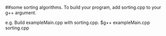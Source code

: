 ##some sorting algorithms.
To build your program, add sorting.cpp to your g++ argument.

e.g.
Build exampleMain.cpp with sorting.cpp.
$g++ exampleMain.cpp sorting.cpp
